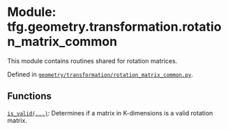 <div itemscope itemtype="http://developers.google.com/ReferenceObject">
<meta itemprop="name" content="tfg.geometry.transformation.rotation_matrix_common" />
<meta itemprop="path" content="Stable" />
</div>

# Module: tfg.geometry.transformation.rotation_matrix_common

This module contains routines shared for rotation matrices.



Defined in [`geometry/transformation/rotation_matrix_common.py`](https://github.com/tensorflow/agents/tree/master/tensorflow_graphics/geometry/transformation/rotation_matrix_common.py).

<!-- Placeholder for "Used in" -->


## Functions

[`is_valid(...)`](../../../tfg/geometry/transformation/rotation_matrix_common/is_valid.md): Determines if a matrix in K-dimensions is a valid rotation matrix.

